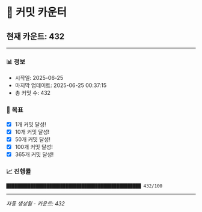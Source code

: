 # 🔢 커밋 카운터

## 현재 카운트: 432

---

### 📊 정보
- 시작일: 2025-06-25
- 마지막 업데이트: 2025-06-25 00:37:15
- 총 커밋 수: 432

### 🎯 목표
- [x] 1개 커밋 달성!
- [x] 10개 커밋 달성!
- [x] 50개 커밋 달성!
- [x] 100개 커밋 달성!
- [x] 365개 커밋 달성!

### 📈 진행률
```
██████████████████████████████████████████████████ 432/100
```

---
*자동 생성됨 - 카운트: 432*

